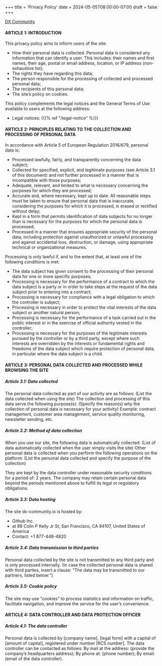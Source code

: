 +++
title = 'Privacy Policy'
date = 2024-05-05T08:00:00-07:00
draft = false
+++


[DX Community](www.dx-community.io)

#### ARTICLE 1: INTRODUCTION
This privacy policy aims to inform users of the site:
- How their personal data is collected. Personal data is considered any information that can identify a user. This includes: their names and first names, their age, postal or email address, location, or IP address (non-exhaustive list);
- The rights they have regarding this data;
- The person responsible for the processing of collected and processed personal data;
- The recipients of this personal data;
- The site’s policy on cookies.

This policy complements the legal notices and the General Terms of Use available to users at the following address:
- Legal notices: ({{% ref "/legal-notice" %}})

#### ARTICLE 2: PRINCIPLES RELATING TO THE COLLECTION AND PROCESSING OF PERSONAL DATA
In accordance with Article 5 of European Regulation 2016/679, personal data is:
- Processed lawfully, fairly, and transparently concerning the data subject;
- Collected for specified, explicit, and legitimate purposes (see Article 3.1 of this document) and not further processed in a manner that is incompatible with those purposes;
- Adequate, relevant, and limited to what is necessary concerning the purposes for which they are processed;
- Accurate and, where necessary, kept up to date. All reasonable steps must be taken to ensure that personal data that is inaccurate, considering the purposes for which it is processed, is erased or rectified without delay;
- Kept in a form that permits identification of data subjects for no longer than is necessary for the purposes for which the personal data is processed;
- Processed in a manner that ensures appropriate security of the personal data, including protection against unauthorized or unlawful processing and against accidental loss, destruction, or damage, using appropriate technical or organizational measures.

Processing is only lawful if, and to the extent that, at least one of the following conditions is met:
- The data subject has given consent to the processing of their personal data for one or more specific purposes;
- Processing is necessary for the performance of a contract to which the data subject is a party or in order to take steps at the request of the data subject prior to entering into a contract;
- Processing is necessary for compliance with a legal obligation to which the controller is subject;
- Processing is necessary in order to protect the vital interests of the data subject or another natural person;
- Processing is necessary for the performance of a task carried out in the public interest or in the exercise of official authority vested in the controller;
- Processing is necessary for the purposes of the legitimate interests pursued by the controller or by a third party, except where such interests are overridden by the interests or fundamental rights and freedoms of the data subject which require protection of personal data, in particular where the data subject is a child.

#### ARTICLE 3: PERSONAL DATA COLLECTED AND PROCESSED WHILE BROWSING THE SITE
##### Article 3.1: Data collected
The personal data collected as part of our activity are as follows:
(List the data collected when using the site)
The collection and processing of this data serve the following purpose(s):
(Specify the reason(s) why the collection of personal data is necessary for your activity)
Example: contract management, customer area management, service quality monitoring, newsletter sending, etc.

##### Article 3.2: Method of data collection
When you use our site, the following data is automatically collected:
(List of data automatically collected when the user simply visits the site)
Other personal data is collected when you perform the following operations on the platform:
(List the personal data collected and specify the purpose of the collection)

They are kept by the data controller under reasonable security conditions for a period of: 2 years.
The company may retain certain personal data beyond the periods mentioned above to fulfill its legal or regulatory obligations.

##### Article 3.3: Data hosting

The site dx-community.io is hosted by:
- Github Inc.
- at 88 Colin P Kelly Jr St, San Francisco, CA 94107, United States of America
- Contact: +1 877-448-4820

##### Article 3.4: Data transmission to third parties

Personal data collected by the site is not transmitted to any third party and is only processed internally.
(In case the collected personal data is shared with third parties, insert a clause:
"The data may be transmitted to our partners, listed below:")

##### Article 3.5: Cookie policy

The site may use "cookies" to process statistics and information on traffic, facilitate navigation, and improve the service for the user’s convenience.

#### ARTICLE 4: DATA CONTROLLER AND DATA PROTECTION OFFICER

##### Article 4.1: The data controller

Personal data is collected by [company name], [legal form] with a capital of [amount of capital], registered under number [RCS number].
The data controller can be contacted as follows:
By mail at the address: (provide the company’s headquarters address);
By phone at: (phone number);
By email: (email of the data controller).
